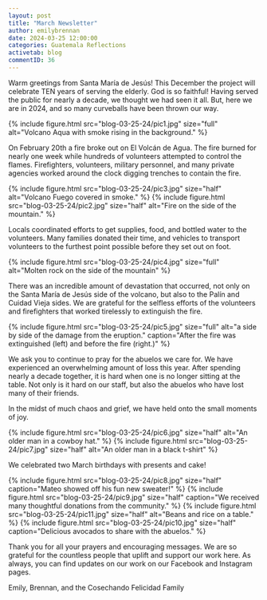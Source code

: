 ```yaml
---
layout: post
title: "March Newsletter"
author: emilybrennan
date: 2024-03-25 12:00:00
categories: Guatemala Reflections
activetab: blog
commentID: 36
---
```


Warm greetings from Santa María de Jesús! This December the project will celebrate TEN years of serving the elderly. God is so faithful! Having served the public for nearly a decade, we thought we had seen it all. But, here we are in 2024, and so many curveballs have been thrown our way.

{% include figure.html src="blog-03-25-24/pic1.jpg" size="full" alt="Volcano Aqua with smoke rising in the background." %}

On February 20th a fire broke out on El Volcán de Agua. The fire burned for nearly one week while hundreds of volunteers attempted to control the flames. Firefighters, volunteers, military personnel, and many private agencies worked
around the clock digging trenches to contain the fire.

{% include figure.html src="blog-03-25-24/pic3.jpg" size="half" alt="Volcano Fuego covered in smoke." %}
{% include figure.html src="blog-03-25-24/pic2.jpg" size="half" alt="Fire on the side of the mountain." %}

Locals coordinated efforts to get supplies, food, and bottled water to the volunteers. Many families donated their time, and vehicles to transport volunteers to the furthest point possible
before they set out on foot.

{% include figure.html src="blog-03-25-24/pic4.jpg" size="full" alt="Molten rock on the side of the mountain" %}

There was an incredible amount of devastation that occurred, not only on the Santa María de Jesús side of the volcano, but also to the Palín and Cuidad Vieja sides. We are grateful for the selfless efforts of the volunteers and firefighters that worked tirelessly to extinguish the fire.

{% include figure.html src="blog-03-25-24/pic5.jpg" size="full" alt="a side by side of the damage from the eruption." caption="After the fire was extinguished (left) and before the fire (right.)"  %}

We ask you to continue to pray for the abuelos we care for. We have experienced an overwhelming amount of loss this year. After spending nearly a decade together, it is hard when one is no longer sitting at the table. Not only is it hard on our staff, but also the abuelos who have lost many of their friends.

In the midst of much chaos and grief, we have held onto the small moments of joy.

{% include figure.html src="blog-03-25-24/pic6.jpg" size="half" alt="An older man in a cowboy hat." %}
{% include figure.html src="blog-03-25-24/pic7.jpg" size="half" alt="An older man in a black t-shirt" %}

We celebrated two March birthdays with presents and cake!

{% include figure.html src="blog-03-25-24/pic8.jpg" size="half" caption="Mateo showed off his fun new sweater!" %}
{% include figure.html src="blog-03-25-24/pic9.jpg" size="half" caption="We received many thoughtful donations from the community." %}
{% include figure.html src="blog-03-25-24/pic11.jpg" size="half" alt="Beans and rice on a table." %}
{% include figure.html src="blog-03-25-24/pic10.jpg" size="half" caption="Delicious avocados to share with the abuelos." %}

Thank you for all your prayers and encouraging messages. We are so grateful for the countless people that uplift and support our work here. As always, you can find updates on our work on our Facebook and Instagram pages.

<p class="meta">
Emily, Brennan, and the Cosechando Felicidad Family 
</p>
